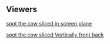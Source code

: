 ## Viewers

[spot the cow sliced in screen plane](./spotSlicedXY.html)

[spot the cow sliced Vertically front back](./spotSlicedYZ.html)
